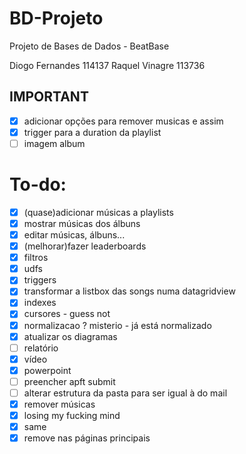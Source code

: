 # BD-Projeto
Projeto de Bases de Dados - BeatBase

Diogo Fernandes 114137
Raquel Vinagre 113736

## IMPORTANT
- [x]  adicionar opções para remover musicas e assim
- [x]  trigger para a duration da playlist
- [ ]  imagem album

# To-do:
- [x]  (quase)adicionar músicas a playlists
- [x]  mostrar músicas dos álbuns
- [x]  editar músicas, álbuns...
- [x]  (melhorar)fazer leaderboards
- [x]  filtros
- [x]  udfs
- [x]  triggers
- [x]  transformar a listbox das songs numa datagridview 
- [x]  indexes
- [x]  cursores - guess not
- [x]  normalizacao ? misterio - já está normalizado
- [x]  atualizar os diagramas
- [ ]  relatório
- [x]  vídeo
- [x]  powerpoint
- [ ]  preencher apft submit
- [ ]  alterar estrutura da pasta para ser igual à do mail
- [x]  remover músicas
- [x]  losing my fucking mind
- [x]  same
- [x]  remove nas páginas principais

